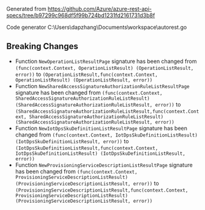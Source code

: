 
Generated from https://github.com/Azure/azure-rest-api-specs/tree/b97299c968df5f99b724bd1231fd2161731d3b8f

Code generator C:\Users\dapzhang\Documents\workspace\autorest.go

## Breaking Changes

- Function `NewOperationListResultPage` signature has been changed from `(func(context.Context, OperationListResult) (OperationListResult, error))` to `(OperationListResult,func(context.Context, OperationListResult) (OperationListResult, error))`
- Function `NewSharedAccessSignatureAuthorizationRuleListResultPage` signature has been changed from `(func(context.Context, SharedAccessSignatureAuthorizationRuleListResult) (SharedAccessSignatureAuthorizationRuleListResult, error))` to `(SharedAccessSignatureAuthorizationRuleListResult,func(context.Context, SharedAccessSignatureAuthorizationRuleListResult) (SharedAccessSignatureAuthorizationRuleListResult, error))`
- Function `NewIotDpsSkuDefinitionListResultPage` signature has been changed from `(func(context.Context, IotDpsSkuDefinitionListResult) (IotDpsSkuDefinitionListResult, error))` to `(IotDpsSkuDefinitionListResult,func(context.Context, IotDpsSkuDefinitionListResult) (IotDpsSkuDefinitionListResult, error))`
- Function `NewProvisioningServiceDescriptionListResultPage` signature has been changed from `(func(context.Context, ProvisioningServiceDescriptionListResult) (ProvisioningServiceDescriptionListResult, error))` to `(ProvisioningServiceDescriptionListResult,func(context.Context, ProvisioningServiceDescriptionListResult) (ProvisioningServiceDescriptionListResult, error))`

